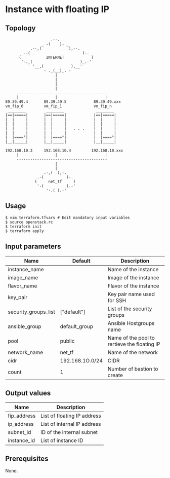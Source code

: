 # Instance with floating IP

## Topology
```
                    .--.
                _ -(    )- _
           .--,(            ),--.
       _.-(                       )-._
      (           INTERNET            )
       '-._(                     )_.-'
            '__,(            ),__'
                 - ._(__)_. -
                      |
                      |
                      |
                      |
     ----------------------------------------
     |                |                     |
89.39.49.4       89.39.49.5            89.39.49.xxx
vm_fip_0         vm_fip_1              vm_fip_n
 ________         ________              ________
|==|=====|       |==|=====|            |==|=====|
|  |     |       |  |     |            |  |     |
|  |     |       |  |     |            |  |     |
|  |     |       |  |     |   . . .    |  |     |
|  |     |       |  |     |            |  |     |
|  |====°|       |  |====°|            |  |====°|
|__|_____|       |__|_____|            |__|_____|

192.168.10.3     192.168.10.4         192.168.10.xxx
     |                |                     |
     ----------------------------------------
                      |
                      |
                 .-,(  ),-.
              .-(          )-.
             (     net_tf     )
              '-(          ).-'
                  '-.( ).-'
```

## Usage
```
$ vim terraform.tfvars # Edit mandatory input variables
$ source openstack.rc
$ terraform init
$ terraform apply
```
## Input parameters
| Name                 | Default         | Description                                  |
|----------------------|-----------------|----------------------------------------------|
| instance_name        |                 | Name of the instance                         |
| image_name           |                 | Image of the instance                        |
| flavor_name          |                 | Flavor of the instance                       |
| key_pair             |                 | Key pair name used for SSH                   |
| security_groups_list | ["default"]     | List of the security groups                  |
| ansible_group        | default_group   | Ansible Hostgroups name                      |
| pool                 | public          | Name of the pool to rertieve the floating IP |
| network_name         | net_tf          | Name of the network                          |
| cidr                 | 192.168.1O.0/24 | CIDR                                         |
| count                | 1               | Number of bastion to create                  |

## Output values
| Name          | Description                                  |
|---------------|----------------------------------------------|
| fip_address   | List of floating IP address                  |
| ip_address    | List of internal IP address                  |
| subnet_id     | ID of the internal subnet                    |
| instance_id   | List of instance ID                          |

## Prerequisites
None.
